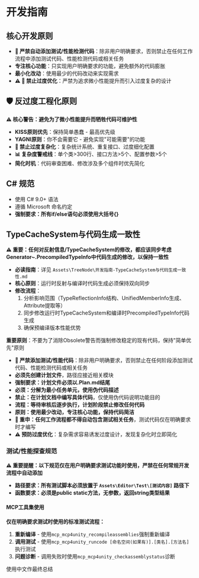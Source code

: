﻿# 开发指南

## 核心开发原则
- **🚫 严禁自动添加测试/性能检测代码**：除非用户明确要求，否则禁止在任何工作流程中添加测试代码、性能检测代码或相关任务
- **专注核心功能**：只实现用户明确要求的功能，避免额外的代码膨胀
- **最小化改动**：使用最少的代码改动来实现需求
- **⚠️ 🚫 禁止过度优化**：严禁为追求微小性能提升而引入过度复杂的设计

## 🛡️ 反过度工程化原则

**⚠️ 核心警告：避免为了微小性能提升而牺牲代码可维护性**

- **KISS原则优先**：保持简单愚蠢 - 最高优先级
- **YAGNI原则**：你不会需要它 - 避免实现"可能需要"的功能
- **🚫 禁止过度复杂化**：复杂统计系统、重复接口、过度细化配置
- **📊 复杂度警戒线**：单个类>300行、接口方法>5个、配置参数>5个
- **简化时机**：代码审查困难、修改涉及多个组件时优先简化

## C# 规范
- 使用 C# 9.0+ 语法
- 遵循 Microsoft 命名约定
- **强制要求：所有if/else语句必须使用大括号{}**

## TypeCacheSystem与代码生成一致性
**⚠️ 重要：任何对反射信息/TypeCacheSystem的修改，都应该同步考虑Generator~.PrecompiledTypeInfo中代码生成的修改，以保持一致性**

- **必读指南**：详见 `Assets\TreeNode\开发指南-TypeCacheSystem与代码生成一致性.md`
- **核心原则**：运行时反射与编译时代码生成必须保持双向同步
- **修改流程**：
  1. 分析影响范围（TypeReflectionInfo结构、UnifiedMemberInfo生成、Attribute提取等）
  2. 同步修改运行时TypeCacheSystem和编译时PrecompiledTypeInfo代码生成
  3. 确保预编译版本性能优势

**重要原则**：不要为了消除Obsolete警告而强制修改稳定的现有代码，保持"简单优先"原则
- **🚫 严禁添加测试/性能代码**：除非用户明确要求，否则禁止在任何阶段添加测试代码、性能检测代码或相关任务
- **必须先创建计划文件**，路径应接近相关模块
- **强制要求：计划文件必须以.Plan.md结尾**
- **必须：分解为最小任务单元，使用伪代码描述**
- **禁止：在计划文档中编写具体代码**，仅使用伪代码说明功能目的
- **流程：等待审核后逐步执行，计划阶段禁止修改任何代码**
- **原则：使用最少改动，专注核心功能，保持代码简洁**
- **🚫 重申：任何工作流程都不得自动包含测试相关任务**，测试代码仅在明确要求时才编写
- **⚠️ 预防过度优化**：复杂需求容易诱发过度设计，发现复杂化时立即简化

### 测试/性能探查规范

**⚠️ 重要提醒：以下规范仅在用户明确要求测试功能时使用，严禁在任何常规开发流程中自动添加**

- **路径要求：所有测试脚本必须放置于 `Assets\Editor\Test\[测试内容]` 路径下**
- **函数要求：必须是public static方法，无参数，返回string类型结果**

#### MCP工具集使用
**仅在明确要求测试时使用的标准测试流程：**
1. **重新编译** - 使用`mcp_mcp4unity_recompileassemblies`强制重新编译
2. **调用测试** - 使用`mcp_mcp4unity_runcode [命名空间(如果有)].[类名].[方法名]`执行测试
3. **问题诊断** - 调用失败时使用`mcp_mcp4unity_checkassemblystatus`诊断

使用中文作最终总结